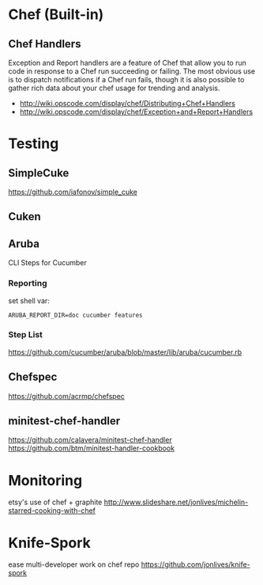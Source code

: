
# Chef (Built-in)
## Chef Handlers

Exception and Report handlers are a feature of Chef that allow you to run code in response to a Chef run succeeding or failing. The most obvious use is to dispatch notifications if a Chef run fails, though it is also possible to gather rich data about your chef usage for trending and analysis.

* http://wiki.opscode.com/display/chef/Distributing+Chef+Handlers
* http://wiki.opscode.com/display/chef/Exception+and+Report+Handlers

# Testing #

## SimpleCuke ##

https://github.com/iafonov/simple_cuke




## Cuken ##

## Aruba ##
CLI Steps for Cucumber
### Reporting ###
set shell var:

    ARUBA_REPORT_DIR=doc cucumber features

### Step List ###

https://github.com/cucumber/aruba/blob/master/lib/aruba/cucumber.rb

## Chefspec ##

https://github.com/acrmp/chefspec

## minitest-chef-handler

https://github.com/calavera/minitest-chef-handler
https://github.com/btm/minitest-handler-cookbook


# Monitoring #

etsy's use of chef + graphite
http://www.slideshare.net/jonlives/michelin-starred-cooking-with-chef


# Knife-Spork #
ease multi-developer work on chef repo
https://github.com/jonlives/knife-spork